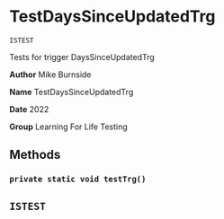 # TestDaysSinceUpdatedTrg

`ISTEST`

Tests for trigger DaysSinceUpdatedTrg

**Author** Mike Burnside

**Name** TestDaysSinceUpdatedTrg

**Date** 2022

**Group** Learning For Life Testing

## Methods

### `private static void testTrg()`

## `ISTEST`
